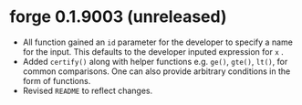 # forge 0.1.9003 (unreleased)

- All function gained an `id` parameter for the developer to specify a name for the input. This defaults to the developer inputed expression for `x` .
- Added `certify()` along with helper functions e.g. `ge()`, `gte()`, `lt()`, for common comparisons. One can also provide arbitrary conditions in the form of functions.
- Revised `README` to reflect changes.
